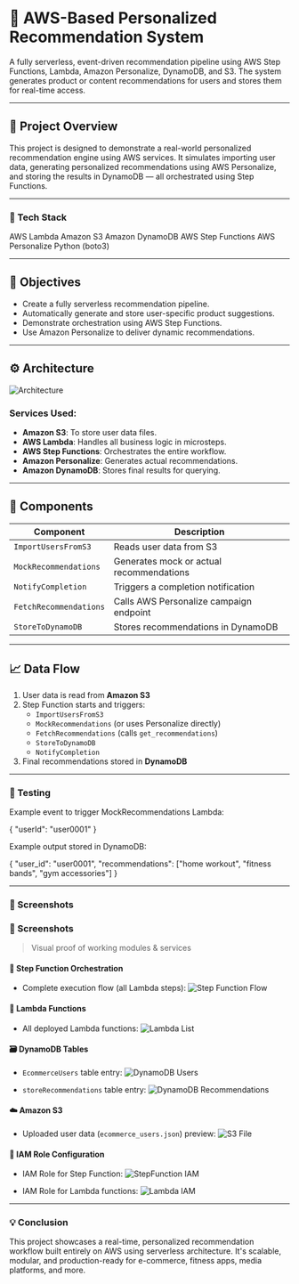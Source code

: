 # 🧠 AWS-Based Personalized Recommendation System

A fully serverless, event-driven recommendation pipeline using AWS Step Functions, Lambda, Amazon Personalize, DynamoDB, and S3. The system generates product or content recommendations for users and stores them for real-time access.

---

## 📝 Project Overview

This project is designed to demonstrate a real-world personalized recommendation engine using AWS services. It simulates importing user data, generating personalized recommendations using AWS Personalize, and storing the results in DynamoDB — all orchestrated using Step Functions.

---

### 🧰 Tech Stack
AWS Lambda
Amazon S3
Amazon DynamoDB
AWS Step Functions
AWS Personalize
Python (boto3)

---

## 🎯 Objectives

- Create a fully serverless recommendation pipeline.
- Automatically generate and store user-specific product suggestions.
- Demonstrate orchestration using AWS Step Functions.
- Use Amazon Personalize to deliver dynamic recommendations.

---

## ⚙️ Architecture

![Architecture](Architecture/Architecture.png)

### Services Used:
- **Amazon S3**: To store user data files.
- **AWS Lambda**: Handles all business logic in microsteps.
- **AWS Step Functions**: Orchestrates the entire workflow.
- **Amazon Personalize**: Generates actual recommendations.
- **Amazon DynamoDB**: Stores final results for querying.

---

## 🧩 Components

| Component              | Description |
|------------------------|-------------|
| `ImportUsersFromS3`     | Reads user data from S3 |
| `MockRecommendations`   | Generates mock or actual recommendations |
| `NotifyCompletion`      | Triggers a completion notification |
| `FetchRecommendations`  | Calls AWS Personalize campaign endpoint |
| `StoreToDynamoDB`       | Stores recommendations in DynamoDB |

---

## 📈 Data Flow

1. User data is read from **Amazon S3**
2. Step Function starts and triggers:
   - `ImportUsersFromS3`
   - `MockRecommendations` (or uses Personalize directly)
   - `FetchRecommendations` (calls `get_recommendations`)
   - `StoreToDynamoDB`
   - `NotifyCompletion`
3. Final recommendations stored in **DynamoDB**

---

### 🧪 Testing
Example event to trigger MockRecommendations Lambda:

{
  "userId": "user0001"
}

Example output stored in DynamoDB:

{
  "user_id": "user0001",
  "recommendations": ["home workout", "fitness bands", "gym accessories"]
}

---

### 📸 Screenshots

### 📸 Screenshots

> Visual proof of working modules & services

#### 🔄 Step Function Orchestration
- Complete execution flow (all Lambda steps):
  ![Step Function Flow](screenshots/step-function/execution_success_flow.png)

#### 🧠 Lambda Functions
- All deployed Lambda functions:
  ![Lambda List](screenshots/lambda/all_lambda_functions.png)

#### 🗃️ DynamoDB Tables
- `EcommerceUsers` table entry:
  ![DynamoDB Users](screenshots/dynamodb/EcommerceUsers.png)

- `storeRecommendations` table entry:
  ![DynamoDB Recommendations](screenshots/dynamodb/storeRecommendations_record.png)

#### ☁️ Amazon S3
- Uploaded user data (`ecommerce_users.json`) preview:
  ![S3 File](screenshots/screenshots/S3/s3_file_preview.png)

#### 🔐 IAM Role Configuration
- IAM Role for Step Function:
  ![StepFunction IAM](screenshots/iam/step_function_iam_role.png)

- IAM Role for Lambda functions:
  ![Lambda IAM](screenshots/iam/lambda_execution_role.png)

---	

### 💡 Conclusion
This project showcases a real-time, personalized recommendation workflow built entirely on AWS using serverless architecture. It's scalable, modular, and production-ready for e-commerce, fitness apps, media platforms, and more.
